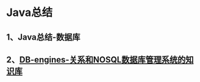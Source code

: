 # Java总结

## 1、<RouteLink to="/interview/1_db">Java总结-数据库</RouteLink>

## 2、[DB-engines-关系和NOSQL数据库管理系统的知识库](https://db-engines.com/)
